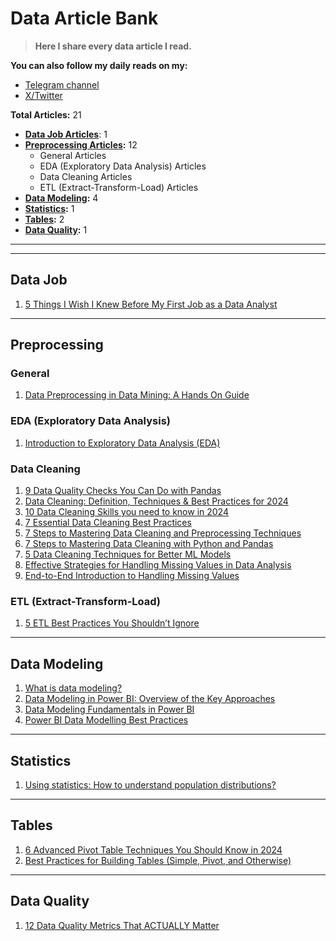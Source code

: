 # Data Article Bank
> **Here I share every data article I read.**

**You can also follow my daily reads on my:**
- [Telegram channel](https://t.me/data_solution_ach)
- [X/Twitter](https://x.com/ArashChitgar)


**Total Articles:** 21
- **[Data Job Articles](#Data-Job)**: 1
- **[Preprocessing Articles](#Preprocessing):** 12
  - General Articles
  - EDA (Exploratory Data Analysis) Articles
  - Data Cleaning Articles
  - ETL (Extract-Transform-Load) Articles
- **[Data Modeling](#Data-Modeling):** 4
- **[Statistics](#Statistics):** 1
- **[Tables](#Tables):** 2
- **[Data Quality](#Data-Quality):** 1

---
---

## Data Job
  1. [5 Things I Wish I Knew Before My First Job as a Data Analyst](https://medium.com/learning-data/5-things-i-wish-i-knew-before-my-first-job-as-a-data-analyst-3bdef1f2c6f)

---

## Preprocessing
  ### General
  1. [Data Preprocessing in Data Mining: A Hands On Guide](https://www.analyticsvidhya.com/blog/2021/08/data-preprocessing-in-data-mining-a-hands-on-guide/)
  ### EDA (Exploratory Data Analysis)
  1. [Introduction to Exploratory Data Analysis (EDA)](https://www.analyticsvidhya.com/blog/2021/02/introduction-to-exploratory-data-analysis-eda/)
  ### Data Cleaning
  1. [9 Data Quality Checks You Can Do with Pandas](https://www.telm.ai/blog/9-data-quality-checks-you-can-do-with-pandas/)
  2. [Data Cleaning: Definition, Techniques & Best Practices for 2024](https://technologyadvice.com/blog/information-technology/data-cleaning/)
  3. [10 Data Cleaning Skills you need to know in 2024](https://www.dataquest.io/blog/10-data-cleaning-skills/)
  4. [7 Essential Data Cleaning Best Practices](https://www.montecarlodata.com/blog-data-cleaning-best-practices/)
  5. [7 Steps to Mastering Data Cleaning and Preprocessing Techniques](https://www.kdnuggets.com/2023/08/7-steps-mastering-data-cleaning-preprocessing-techniques.html)
  6. [7 Steps to Mastering Data Cleaning with Python and Pandas](https://www.kdnuggets.com/7-steps-to-mastering-data-cleaning-with-python-and-pandas)
  7. [5 Data Cleaning Techniques for Better ML Models](https://dataheroes.ai/blog/data-cleaning-techniques-for-better-ml-models/)
  8. [Effective Strategies for Handling Missing Values in Data Analysis](https://www.analyticsvidhya.com/blog/2021/10/handling-missing-value/)
  9. [End-to-End Introduction to Handling Missing Values](https://www.analyticsvidhya.com/blog/2021/10/end-to-end-introduction-to-handling-missing-values/)
  ### ETL (Extract-Transform-Load)
  1. [5 ETL Best Practices You Shouldn’t Ignore](https://www.montecarlodata.com/blog-5-etl-best-practices/)

---

## Data Modeling
  1. [What is data modeling?](https://powerbi.microsoft.com/en-us/what-is-data-modeling/?cdn=disable)
  2. [Data Modeling in Power BI: Overview of the Key Approaches](https://www.infopulse.com/blog/data-modeling-power-bi)
  3. [Data Modeling Fundamentals in Power BI](https://www.phdata.io/blog/data-modeling-fundamentals-in-power-bi/)
  4. [Power BI Data Modelling Best Practices](https://www.element61.be/en/resource/power-bi-data-modelling-best-practices)

---

## Statistics
  1. [Using statistics: How to understand population distributions?](https://www.analyticsvidhya.com/blog/2014/07/statistics/?utm_source=reading_list&utm_medium=https://www.analyticsvidhya.com/blog/2014/07/statistics/)

---

## Tables
  1. [6 Advanced Pivot Table Techniques You Should Know in 2024](https://www.goskills.com/Excel/Resources/Advanced-pivot-table-techniques)
  2. [Best Practices for Building Tables (Simple, Pivot, and Otherwise)](https://www.evisions.com/resources/blog/best-practices-for-building-tables-simple-pivot-and-otherwise/)

---

## Data Quality
  1. [12 Data Quality Metrics That ACTUALLY Matter](https://www.montecarlodata.com/blog-data-quality-metrics/)
